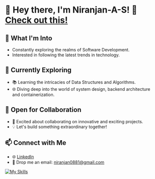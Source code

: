 # 👋 Hey there, I'm Niranjan-A-S! 🚀 [Check out this!](https://niranjan-dev.vercel.app/)

## 👀 What I'm Into
- Constantly exploring the realms of Software Development.
- Interested in following the latest trends in technology.

## 🌱 Currently Exploring
- 📚 Learning the intricacies of Data Structures and Algorithms.
- 🌐 Diving deep into the world of system design, backend architecture and containerization.

## 💼 Open for Collaboration
- 🤝 Excited about collaborating on innovative and exciting projects.
- 💡 Let's build something extraordinary together!

## 📫 Connect with Me
- 🌐 [LinkedIn](https://www.linkedin.com/in/niranjan-as/)
- 📧 Drop me an email: niranjan0881@gmail.com

[![My Skills](https://skillicons.dev/icons?i=html,css,js,ts,nodejs,nestjs,express,react,next,mongodb,postgres,sequelize,webpack,vite,tailwind,styledcomponents,redux,firebase,git,vscode,postman&perline=8)](https://skillicons.dev)

<!---
Niranjan-A-S/Niranjan-A-S is a ✨ special ✨ repository because its `README.md` (this file) appears on your GitHub profile.
You can click the Preview link to take a look at your changes.
--->

